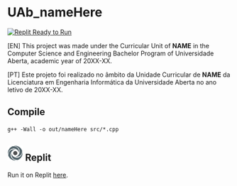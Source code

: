 # UAb_nameHere

[![Replit Ready to Run](https://img.shields.io/badge/Replit-Ready_to_Run-informational?logo=replit&labelColor=white)](https://replit.com/@DiogoAntao/UAbprojectName)

[EN] This project was made under the Curricular Unit of **NAME** in the Computer Science and Engineering Bachelor Program of Universidade Aberta, academic year of 20XX-XX.

[PT] Este projeto foi realizado no âmbito da Unidade Curricular de **NAME** da Licenciatura em Engenharia Informática da Universidade Aberta no ano letivo de 20XX-XX.

## Compile
	g++ -Wall -o out/nameHere src/*.cpp
	
## <a href="https://replit.com/"><img src="https://raw.githubusercontent.com/4ntony4/UAb/bd3ceaf8d913be6d447fa2705434bc1b7de3261d/img/logos/replit/replit_logo.svg" alt="Replit" width="35"></a> Replit
Run it on Replit [here](https://replit.com/@DiogoAntao/UAbprojectName).